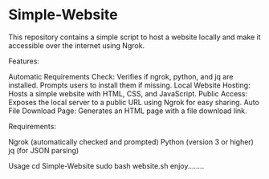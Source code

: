 # Simple-Website
 This repository contains a simple script to host a website locally and make it accessible over the internet using Ngrok.

 Features:
 
Automatic Requirements Check: Verifies if ngrok, python, and jq are installed. Prompts users to install them if missing.
Local Website Hosting: Hosts a simple website with HTML, CSS, and JavaScript.
Public Access: Exposes the local server to a public URL using Ngrok for easy sharing.
Auto File Download Page: Generates an HTML page with a file download link.

Requirements:

Ngrok (automatically checked and prompted)
Python (version 3 or higher)
jq (for JSON parsing)

Usage
cd Simple-Website
sudo bash website.sh 
enjoy........
